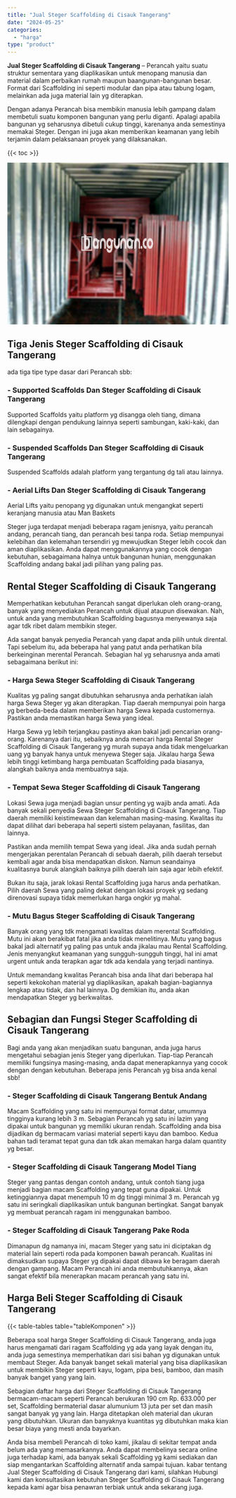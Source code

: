 ```yaml
---
title: "Jual Steger Scaffolding di Cisauk Tangerang"
date: "2024-05-25"
categories: 
  - "harga"
type: "product"
---
```


**Jual Steger Scaffolding di Cisauk Tangerang** – Perancah yaitu suatu struktur sementara yang diaplikasikan untuk menopang manusia dan material dalam perbaikan rumah maupun baangunan-bangunan besar. Format dari Scaffolding ini seperti modular dan pipa atau tabung logam, melainkan ada juga material lain yg diterapkan.

Dengan adanya Perancah bisa membikin manusia lebih gampang dalam membetuli suatu komponen bangunan yang perlu diganti. Apalagi apabila bangunan yg seharusnya dibetuli cukup tinggi, karenanya anda semestinya memakai Steger. Dengan ini juga akan memberikan keamanan yang lebih terjamin dalam pelaksanaan proyek yang dilaksanakan.

{{< toc >}}

![Jual Steger Scaffolding di Cisauk Tangerang](/images/sewa-scaffolding-steger-15.png)

## Tiga Jenis Steger Scaffolding di Cisauk Tangerang

ada tiga tipe type dasar dari Perancah sbb:

### \- Supported Scaffolds Dan Steger Scaffolding di Cisauk Tangerang

Supported Scaffolds yaitu platform yg disangga oleh tiang, dimana dilengkapi dengan pendukung lainnya seperti sambungan, kaki-kaki, dan lain sebagainya.

### \- Suspended Scaffolds Dan Steger Scaffolding di Cisauk Tangerang

Suspended Scaffolds adalah platform yang tergantung dg tali atau lainnya.

### \- Aerial Lifts Dan Steger Scaffolding di Cisauk Tangerang

Aerial Lifts yaitu penopang yg digunakan untuk mengangkat seperti keranjang manusia atau Man Baskets

Steger juga terdapat menjadi beberapa ragam jenisnya, yaitu perancah andang, perancah tiang, dan perancah besi tanpa roda. Setiap mempunyai kelebihan dan kelemahan tersendiri yg mewujudkan Steger lebih cocok dan aman diaplikasikan. Anda dapat menggunakannya yang cocok dengan kebutuhan, sebagaimana halnya untuk bangunan hunian, menggunakan Scaffolding andang bakal jadi pilihan yang paling pas.

## Rental Steger Scaffolding di Cisauk Tangerang

Memperhatikan kebutuhan Perancah sangat diperlukan oleh orang-orang, banyak yang menyediakan Perancah untuk dijual ataupun disewakan. Nah, untuk anda yang membutuhkan Scaffolding bagusnya menyewanya saja agar tdk ribet dalam membikin steger.

Ada sangat banyak penyedia Perancah yang dapat anda pilih untuk dirental. Tapi sebelum itu, ada beberapa hal yang patut anda perhatikan bila berkeinginan merental Perancah. Sebagian hal yg seharusnya anda amati sebagaimana berikut ini:

### \- Harga Sewa Steger Scaffolding di Cisauk Tangerang

Kualitas yg paling sangat dibutuhkan seharusnya anda perhatikan ialah harga Sewa Steger yg akan diterapkan. Tiap daerah mempunyai poin harga yg berbeda-beda dalam memberikan harga Sewa kepada customernya. Pastikan anda memastikan harga Sewa yang ideal.

Harga Sewa yg lebih terjangkau pastinya akan bakal jadi pencarian orang-orang. Karenanya dari itu, sebaiknya anda mencari harga Rental Steger Scaffolding di Cisauk Tangerang yg murah supaya anda tidak mengeluarkan uang yg banyak hanya untuk menyewa Steger saja. Jikalau harga Sewa lebih tinggi ketimbang harga pembuatan Scaffolding pada biasanya, alangkah baiknya anda membuatnya saja.

### \- Tempat Sewa Steger Scaffolding di Cisauk Tangerang

Lokasi Sewa juga menjadi bagian unsur penting yg wajib anda amati. Ada banyak sekali penyedia Sewa Steger Scaffolding di Cisauk Tangerang. Tiap daerah memiliki keistimewaan dan kelemahan masing-masing. Kwalitas itu dapat dilihat dari beberapa hal seperti sistem pelayanan, fasilitas, dan lainnya.

Pastikan anda memilih tempat Sewa yang ideal. Jika anda sudah pernah mengerjakan perentalan Perancah di sebuah daerah, pilih daerah tersebut kembali agar anda bisa mendapatkan diskon. Namun seandainya kualitasnya buruk alangkah baiknya pilih daerah lain saja agar lebih efektif.

Bukan itu saja, jarak lokasi Rental Scaffolding juga harus anda perhatikan. Pilih daerah Sewa yang paling dekat dengan lokasi proyek yg sedang direnovasi supaya tidak memerlukan harga ongkir yg mahal.

### \- Mutu Bagus Steger Scaffolding di Cisauk Tangerang

Banyak orang yang tdk mengamati kwalitas dalam merental Scaffolding. Mutu ini akan berakibat fatal jika anda tidak menelitinya. Mutu yang bagus bakal jadi alternatif yg paling pas untuk anda jikalau mau Rental Scaffolding. Jenis menyangkut keamanan yang sungguh-sungguh tinggi, hal ini amat urgent untuk anda terapkan agar tdk ada kendala yang terjadi nantinya.

Untuk memandang kwalitas Perancah bisa anda lihat dari beberapa hal seperti kekokohan material yg diaplikasikan, apakah bagian-bagiannya lengkap atau tidak, dan hal lainnya. Dg demikian itu, anda akan mendapatkan Steger yg berkwalitas.

## Sebagian dan Fungsi Steger Scaffolding di Cisauk Tangerang

Bagi anda yang akan menjadikan suatu bangunan, anda juga harus mengetahui sebagian jenis Steger yang diperlukan. Tiap-tiap Perancah memiliki fungsinya masing-masing, anda dapat menerapkannya yang cocok dengan dengan kebutuhan. Beberapa jenis Perancah yg bisa anda kenal sbb!

### \- Steger Scaffolding di Cisauk Tangerang Bentuk Andang

Macam Scaffolding yang satu ini mempunyai format datar, umumnya tingginya kurang lebih 3 m. Sebagian Perancah yg satu ini lazim yang dipakai untuk bangunan yg memiliki ukuran rendah. Scaffolding anda bisa dijadikan dg bermacam variasi material seperti kayu dan bamboo. Kedua bahan tadi teramat tepat guna dan tdk akan memakan harga dalam quantity yg besar.

### \- Steger Scaffolding di Cisauk Tangerang Model Tiang

Steger yang pantas dengan contoh andang, untuk contoh tiang juga menjadi bagian macam Scaffolding yang tepat guna dipakai. Untuk ketinggiannya dapat menempuh 10 m dg tinggi minimal 3 m. Perancah yg satu ini seringkali diaplikasikan untuk bangunan bertingkat. Sangat banyak yg membuat perancah ragam ini menggunakan bamboo.

### \- Steger Scaffolding di Cisauk Tangerang Pake Roda

Dimanapun dg namanya ini, macam Steger yang satu ini diciptakan dg material lain seperti roda pada komponen bawah perancah. Kualitas ini dimaksudkan supaya Steger yg dipakai dapat dibawa ke beragam daerah dengan gampang. Macam Perancah ini anda membutuhkannya, akan sangat efektif bila menerapkan macam perancah yang satu ini.

## Harga Beli Steger Scaffolding di Cisauk Tangerang

{{< table-tables table="tableKomponen" >}}

Beberapa soal harga Steger Scaffolding di Cisauk Tangerang, anda juga harus mengamati dari ragam Scaffolding yg ada yang layak dengan itu, anda juga semestinya memperhatikan dari sisi bahan yg digunakan untuk membaut Steger. Ada banyak banget sekali material yang bisa diaplikasikan untuk membikin Steger seperti kayu, logam, pipa besi, bamboo, dan masih banyak banget yang yang lain.

Sebagian daftar harga dari Steger Scaffolding di Cisauk Tangerang bermacam-macam seperti Perancah berukuran 190 cm Rp. 633.000 per set, Scaffolding bermaterial dasar alumunium 13 juta per set dan masih sangat banyak yg yang lain. Harga ditetapkan oleh material dan ukuran yang dibutuhkan. Ukuran dan banyaknya kuantitas yg dibutuhkan maka kian besar biaya yang mesti anda bayarkan.

Anda bisa membeli Perancah di toko kami, jikalau di sekitar tempat anda belum ada yang memasarkannya. Anda dapat membelinya secara online juga terhadap kami, ada banyak sekali Scaffolding yg kami sediakan dan siap mengantarkan Scaffolding alternatif anda sampai tujuan. kabar tentang Jual Steger Scaffolding di Cisauk Tangerang dari kami, silahkan Hubungi kami dan konsultasikan kebutuhan Steger Scaffolding di Cisauk Tangerang kepada kami agar bisa penawran terbiak untuk anda sekarang juga.
